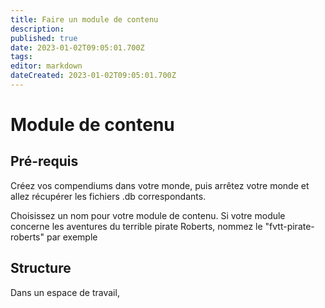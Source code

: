 ```yaml
---
title: Faire un module de contenu
description: 
published: true
date: 2023-01-02T09:05:01.700Z
tags: 
editor: markdown
dateCreated: 2023-01-02T09:05:01.700Z
---
```


# Module de contenu

## Pré-requis

Créez vos compendiums dans votre monde, puis arrêtez votre monde et allez récupérer les fichiers .db correspondants.

Choisissez un nom pour votre module de contenu. Si votre module concerne les aventures du terrible pirate Roberts, nommez le "fvtt-pirate-roberts" par exemple

## Structure

Dans un espace de travail, 

